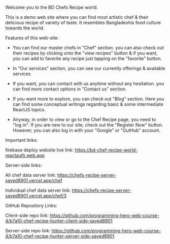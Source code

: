 Welcome you to the BD Chefs Recipe world.

This is a demo web site where you can find most artistic chef & their delicious recipe of variety of taste. It resembles Bangladeshis food culture towards the world.



Features of this web-site:

* You can find our master chefs in "Chef" section. you can also check out their recipes by clicking onto the "view recipes" button & if you want, you can add to favorite any recipe just tapping on the "favorite" button.

* In "Our services" section, you can see our currently offerings & available services 

* If you want, you can contact with us anytime without any hesitation. you can find more contact options in "Contact us" section.

* If you want more to explore, you can check out "Blog" section. Here you can find some conceptual writings regarding basic & some intermediate ReactJS topics.


* Anyway, in order to view or go to the Chef Recipe page, you need to "log in". If you are new to our site, check out the "Register Now" button. However, you can also log in with your "Google" or "GutHub" account.






Important links:

firebase deploy website live link:
https://bd-chef-recipe-world-reactauth.web.app



Server-side links:

All  chef data server link: https://chefs-recipe-server-sayed8901.vercel.app/chef

Individual chef data server link: https://chefs-recipe-server-sayed8901.vercel.app/chef/3



GitHub Repository Links: 

Client-side repo link: https://github.com/programming-hero-web-course-4/b7a10-chef-recipe-hunter-client-side-sayed8901

Server-side repo link: https://github.com/programming-hero-web-course-4/b7a10-chef-recipe-hunter-server-side-sayed8901